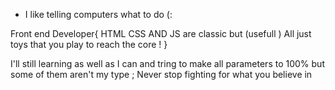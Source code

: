 - I like telling computers what to do (: 
 
Front end Developer{ 
HTML CSS AND JS are classic but (usefull )
All just toys that you play to reach the core !
}  


I'll still learning as well as I can and tring to make all parameters to 100% but some of them aren't my type ;
Never stop fighting for what you believe in
